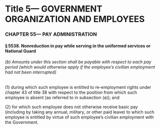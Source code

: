 
# Title 5— GOVERNMENT ORGANIZATION AND EMPLOYEES
### CHAPTER 55— PAY ADMINISTRATION
#### § 5538. Nonreduction in pay while serving in the uniformed services or National Guard
###### (b) Amounts under this section shall be payable with respect to each pay period (which would otherwise apply if the employee’s civilian employment had not been interrupted)

(1) during which such employee is entitled to re-employment rights under chapter 43 of title 38 with respect to the position from which such employee is absent (as referred to in subsection (a)); and

(2) for which such employee does not otherwise receive basic pay (including by taking any annual, military, or other paid leave) to which such employee is entitled by virtue of such employee’s civilian employment with the Government.
